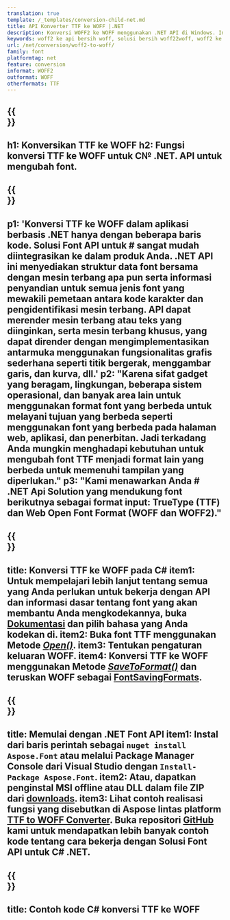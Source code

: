 ```yaml
---
translation: true
template: /_templates/conversion-child-net.md
title: API Konverter TTF ke WOFF |.NET
description: Konversi WOFF2 ke WOFF menggunakan .NET API di Windows. Integrasikan fungsi konversi font WOFF2 ke WOFF asli ini ke dalam solusi Anda sendiri.
keywords: woff2 ke api bersih woff, solusi bersih woff22woff, woff2 ke jaring woff
url: /net/conversion/woff2-to-woff/
family: font
platformtag: net
feature: conversion
informat: WOFF2
outformat: WOFF
otherformats: TTF
---
```


{{<section banner>}}
---
h1: Konversikan TTF ke WOFF
h2: Fungsi konversi TTF ke WOFF untuk C№ .NET. API untuk mengubah font.
---

{{<section overview>}}
---
p1: 'Konversi TTF ke WOFF dalam aplikasi berbasis .NET hanya dengan beberapa baris kode. Solusi Font API untuk # sangat mudah diintegrasikan ke dalam produk Anda. .NET API ini menyediakan struktur data font bersama dengan mesin terbang apa pun serta informasi penyandian untuk semua jenis font yang mewakili pemetaan antara kode karakter dan pengidentifikasi mesin terbang. API dapat merender mesin terbang atau teks yang diinginkan, serta mesin terbang khusus, yang dapat dirender dengan mengimplementasikan antarmuka menggunakan fungsionalitas grafis sederhana seperti titik bergerak, menggambar garis, dan kurva, dll.'
p2: "Karena sifat gadget yang beragam, lingkungan, beberapa sistem operasional, dan banyak area lain untuk menggunakan format font yang berbeda untuk melayani tujuan yang berbeda seperti menggunakan font yang berbeda pada halaman web, aplikasi, dan penerbitan. Jadi terkadang Anda mungkin menghadapi kebutuhan untuk mengubah font TTF menjadi format lain yang berbeda untuk memenuhi tampilan yang diperlukan."
p3: "Kami menawarkan Anda # .NET Api Solution yang mendukung font berikutnya sebagai format input: TrueType (TTF) dan Web Open Font Format (WOFF dan WOFF2)."
---

{{<section feature1>}}
---
title: Konversi TTF ke WOFF pada C#
item1: Untuk mempelajari lebih lanjut tentang semua yang Anda perlukan untuk bekerja dengan API dan informasi dasar tentang font yang akan membantu Anda mengkodekannya, buka [Dokumentasi](https://docs.aspose.com/font/) dan pilih bahasa yang Anda kodekan di.
item2: Buka font TTF menggunakan Metode [*Open()*](https://reference.aspose.com/font/net/aspose.font/font/open/).
item3: Tentukan pengaturan keluaran WOFF.
item4: Konversi TTF ke WOFF menggunakan Metode [*SaveToFormat()*](https://reference.aspose.com/font/net/aspose.font/font/savetoformat/) dan teruskan WOFF sebagai [FontSavingFormats](https://reference.aspose.com/font/net/aspose.font/fontsavingformats/).
---

{{<section feature2>}}
---
title: Memulai dengan .NET Font API
item1: Instal dari baris perintah sebagai ```nuget install Aspose.Font``` atau melalui Package Manager Console dari Visual Studio dengan ```Install-Package Aspose.Font```.
item2: Atau, dapatkan penginstal MSI offline atau DLL dalam file ZIP dari [downloads](https://downloads.aspose.com/font/net).
item3: Lihat contoh realisasi fungsi yang disebutkan di Aspose lintas platform [TTF to WOFF Converter](https://products.aspose.app/font/conversion/ttf-to-woff). Buka repositori [GitHub](https://github.com/aspose-font/Aspose.Font-Documentation/tree/master/net-examples) kami untuk mendapatkan lebih banyak contoh kode tentang cara bekerja dengan Solusi Font API untuk C# .NET.
---

{{<section codeexample>}}
---
title: Contoh kode C# konversi TTF ke WOFF
---